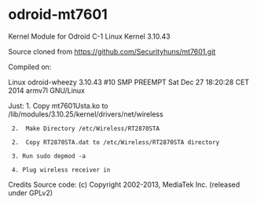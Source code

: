# odroid-mt7601
Kernel Module for Odroid C-1 Linux Kernel 3.10.43

Source cloned from https://github.com/Securityhuns/mt7601.git

Compiled on:

  Linux odroid-wheezy 3.10.43 #10 SMP PREEMPT Sat Dec 27 18:20:28 CET 2014 armv7l GNU/Linux

Just: 
     1.  Copy mt7601Usta.ko to /lib/modules/3.10.25/kernel/drivers/net/wireless
     
     2.  Make Directory /etc/Wireless/RT2870STA

     2.  Copy RT2870STA.dat to /etc/Wireless/RT2870STA directory

     3. Run sudo depmod -a
     
     4. Plug wireless receiver in
     
Credits Source code: (c) Copyright 2002-2013, MediaTek Inc. (released under GPLv2)
